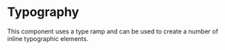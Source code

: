# Typography
This component uses a type ramp and can be used to create a number of inline typographic elements.
